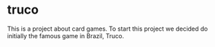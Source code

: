 # truco

This is a project about card games. 
To start this project we decided do initially the famous game in Brazil, Truco.
